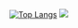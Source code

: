 [![Top Langs](https://github-readme-stats.vercel.app/api/top-langs/?username=jorazon&layout=compact&theme=synthwave)](https://github.com/anuraghazra/github-readme-stats)
<img src="https://cattherapy.neocities.org/cat.gif">
